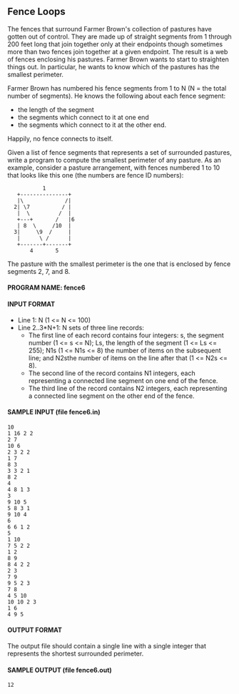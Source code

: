 ## Fence Loops

The fences that surround Farmer Brown's collection of pastures have gotten out of control. They are made up of straight segments from 1 through 200 feet long that join together only at their endpoints though sometimes more than two fences join together at a given endpoint. The result is a web of fences enclosing his pastures. Farmer Brown wants to start to straighten things out. In particular, he wants to know which of the pastures has the smallest perimeter.

Farmer Brown has numbered his fence segments from 1 to N (N = the total number of segments). He knows the following about each fence segment:

* the length of the segment
* the segments which connect to it at one end
* the segments which connect to it at the other end.

Happily, no fence connects to itself.

Given a list of fence segments that represents a set of surrounded pastures, write a program to compute the smallest perimeter of any pasture. As an example, consider a pasture arrangement, with fences numbered 1 to 10 that looks like this one (the numbers are fence ID numbers):

```
           1
   +---------------+
   |\             /|
  2| \7          / |
   |  \         /  |
   +---+       /   |6
   | 8  \     /10  |
  3|     \9  /     |
   |      \ /      |
   +-------+-------+
       4       5
```

The pasture with the smallest perimeter is the one that is enclosed by fence segments 2, 7, and 8.

#### PROGRAM NAME: fence6

#### INPUT FORMAT

* Line 1: N (1 <= N <= 100)
* Line 2..3*N+1: N sets of three line records:
  * The first line of each record contains four integers: s, the segment number (1 <= s <= N); Ls, the length of the segment (1 <= Ls <= 255); N1s (1 <= N1s <= 8) the number of items on the subsequent line; and N2sthe number of items on the line after that (1 <= N2s <= 8).
  * The second line of the record contains N1 integers, each representing a connected line segment on one end of the fence.
  * The third line of the record contains N2 integers, each representing a connected line segment on the other end of the fence.

#### SAMPLE INPUT (file fence6.in)
```
10
1 16 2 2
2 7
10 6
2 3 2 2
1 7
8 3
3 3 2 1
8 2
4
4 8 1 3
3
9 10 5
5 8 3 1
9 10 4
6
6 6 1 2 
5 
1 10
7 5 2 2 
1 2
8 9
8 4 2 2
2 3
7 9
9 5 2 3
7 8
4 5 10
10 10 2 3
1 6
4 9 5
```

#### OUTPUT FORMAT

The output file should contain a single line with a single integer that represents the shortest surrounded perimeter.

#### SAMPLE OUTPUT (file fence6.out)
```
12
```
